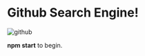 # Github Search Engine!

![github](https://assets-cdn.github.com/images/modules/open_graph/github-octocat.png)

**npm start** to begin.

